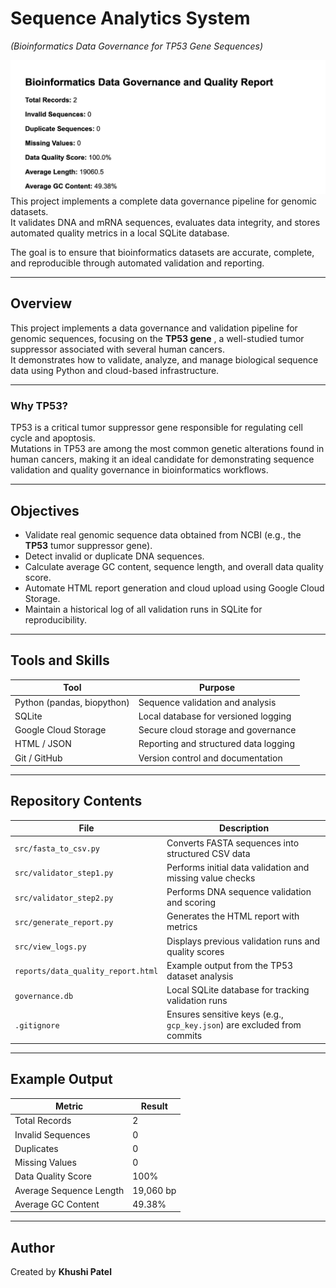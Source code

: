 # Sequence Analytics System  
*(Bioinformatics Data Governance for TP53 Gene Sequences)*

![Project Preview](reports/preview.png)
This project implements a complete data governance pipeline for genomic datasets.  
It validates DNA and mRNA sequences, evaluates data integrity, and stores automated quality metrics in a local SQLite database.

The goal is to ensure that bioinformatics datasets are accurate, complete, and reproducible through automated validation and reporting.

---

## Overview

This project implements a data governance and validation pipeline for genomic sequences, focusing on the **TP53 gene** , a well-studied tumor suppressor associated with several human cancers.  
It demonstrates how to validate, analyze, and manage biological sequence data using Python and cloud-based infrastructure.

---
### Why TP53?
TP53 is a critical tumor suppressor gene responsible for regulating cell cycle and apoptosis.  
Mutations in TP53 are among the most common genetic alterations found in human cancers, making it an ideal candidate for demonstrating sequence validation and quality governance in bioinformatics workflows.

---

## Objectives

- Validate real genomic sequence data obtained from NCBI (e.g., the **TP53** tumor suppressor gene).  
- Detect invalid or duplicate DNA sequences.  
- Calculate average GC content, sequence length, and overall data quality score.  
- Automate HTML report generation and cloud upload using Google Cloud Storage.  
- Maintain a historical log of all validation runs in SQLite for reproducibility.

---

## Tools and Skills

| Tool | Purpose |
|------|----------|
| Python (pandas, biopython) | Sequence validation and analysis |
| SQLite | Local database for versioned logging |
| Google Cloud Storage | Secure cloud storage and governance |
| HTML / JSON | Reporting and structured data logging |
| Git / GitHub | Version control and documentation |

---

## Repository Contents

| File | Description |
|------|--------------|
| `src/fasta_to_csv.py` | Converts FASTA sequences into structured CSV data |
| `src/validator_step1.py` | Performs initial data validation and missing value checks |
| `src/validator_step2.py` | Performs DNA sequence validation and scoring |
| `src/generate_report.py` | Generates the HTML report with metrics |
| `src/view_logs.py` | Displays previous validation runs and quality scores |
| `reports/data_quality_report.html` | Example output from the TP53 dataset analysis |
| `governance.db` | Local SQLite database for tracking validation runs |
| `.gitignore` | Ensures sensitive keys (e.g., `gcp_key.json`) are excluded from commits |

---

## Example Output

| Metric | Result |
|--------|---------|
| Total Records | 2 |
| Invalid Sequences | 0 |
| Duplicates | 0 |
| Missing Values | 0 |
| Data Quality Score | 100% |
| Average Sequence Length | 19,060 bp |
| Average GC Content | 49.38% |

---

## Author

Created by **Khushi Patel**

